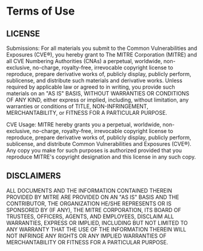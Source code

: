 # Terms of Use

## LICENSE

Submissions: For all materials you submit to the Common Vulnerabilities and Exposures (CVE®), you hereby grant to The MITRE Corporation (MITRE) and all CVE Numbering Authorities (CNAs) a perpetual, worldwide, non-exclusive, no-charge, royalty-free, irrevocable copyright license to reproduce, prepare derivative works of, publicly display, publicly perform, sublicense, and distribute such materials and derivative works. Unless required by applicable law or agreed to in writing, you provide such materials on an "AS IS" BASIS, WITHOUT WARRANTIES OR CONDITIONS OF ANY KIND, either express or implied, including, without limitation, any warranties or conditions of TITLE, NON-INFRINGEMENT, MERCHANTABILITY, or FITNESS FOR A PARTICULAR PURPOSE.

CVE Usage: MITRE hereby grants you a perpetual, worldwide, non-exclusive, no-charge, royalty-free, irrevocable copyright license to reproduce, prepare derivative works of, publicly display, publicly perform, sublicense, and distribute Common Vulnerabilities and Exposures (CVE®). Any copy you make for such purposes is authorized provided that you reproduce MITRE's copyright designation and this license in any such copy.

## DISCLAIMERS

ALL DOCUMENTS AND THE INFORMATION CONTAINED THEREIN PROVIDED BY MITRE ARE PROVIDED ON AN "AS IS" BASIS AND THE CONTRIBUTOR, THE ORGANIZATION HE/SHE REPRESENTS OR IS SPONSORED BY (IF ANY), THE MITRE CORPORATION, ITS BOARD OF TRUSTEES, OFFICERS, AGENTS, AND EMPLOYEES, DISCLAIM ALL WARRANTIES, EXPRESS OR IMPLIED, INCLUDING BUT NOT LIMITED TO ANY WARRANTY THAT THE USE OF THE INFORMATION THEREIN WILL NOT INFRINGE ANY RIGHTS OR ANY IMPLIED WARRANTIES OF MERCHANTABILITY OR FITNESS FOR A PARTICULAR PURPOSE.
